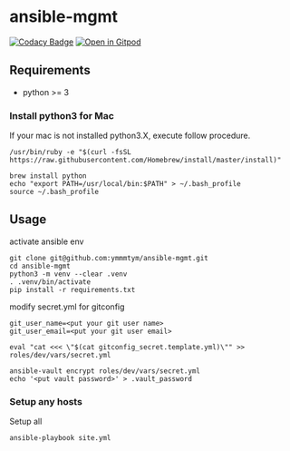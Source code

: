 # ansible-mgmt
[![Codacy Badge](https://api.codacy.com/project/badge/Grade/63c0a38a6d20423f902974bcd9f7dc9c)](https://app.codacy.com/manual/ymmmtym/ansible-mgmt?utm_source=github.com&utm_medium=referral&utm_content=ymmmtym/ansible-mgmt&utm_campaign=Badge_Grade_Dashboard)
[![Open in Gitpod](https://gitpod.io/button/open-in-gitpod.svg)](https://gitpod.io/#https://github.com/ymmmtym/ansible-mgmt)

## Requirements
-  python >= 3

### Install python3 for Mac
If your mac is not installed python3.X, execute follow procedure.

```shell
/usr/bin/ruby -e "$(curl -fsSL https://raw.githubusercontent.com/Homebrew/install/master/install)"

brew install python
echo "export PATH=/usr/local/bin:$PATH" > ~/.bash_profile
source ~/.bash_profile
```

## Usage
activate ansible env

```shell
git clone git@github.com:ymmmtym/ansible-mgmt.git
cd ansible-mgmt
python3 -m venv --clear .venv
. .venv/bin/activate
pip install -r requirements.txt
```

modify secret.yml for gitconfig

```shell
git_user_name=<put your git user name>
git_user_email=<put your git user email>

eval "cat <<< \"$(cat gitconfig_secret.template.yml)\"" >> roles/dev/vars/secret.yml

ansible-vault encrypt roles/dev/vars/secret.yml
echo '<put vault password>' > .vault_password
```

### Setup any hosts
Setup all

```shell
ansible-playbook site.yml
```